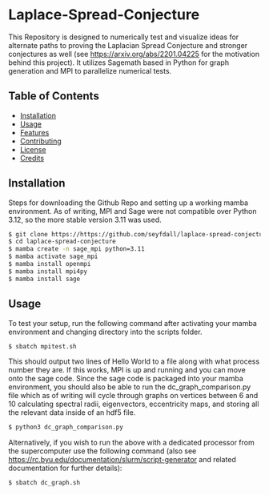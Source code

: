 # Laplace-Spread-Conjecture
This Repository is designed to numerically test and visualize ideas for alternate paths to proving the Laplacian Spread Conjecture and stronger conjectures as well 
(see https://arxiv.org/abs/2201.04225 for the motivation behind this project).  It utilizes Sagemath based in Python for graph generation and MPI to parallelize numerical tests.

## Table of Contents
- [Installation](#installation)
- [Usage](#usage)
- [Features](#features)
- [Contributing](#contributing)
- [License](#license)
- [Credits](#credits)

## Installation
Steps for downloading the Github Repo and setting up a working mamba environment.  As of writing, MPI and Sage were not compatible over Python 3.12, so the more stable version
3.11 was used.

```bash
$ git clone https://https://github.com/seyfdall/laplace-spread-conjecture.git
$ cd laplace-spread-conjecture
$ mamba create -n sage_mpi python=3.11
$ mamba activate sage_mpi
$ mamba install openmpi
$ mamba install mpi4py
$ mamba install sage
```

## Usage
To test your setup, run the following command after activating your mamba environment and changing directory into the scripts folder.

```bash
$ sbatch mpitest.sh
```

This should output two lines of Hello World to a file along with what process number they are.  If this works, MPI is up and running and you can move onto the sage code.
Since the sage code is packaged into your mamba environment, you should also be able to run the dc_graph_comparison.py file which as of writing will cycle through graphs on vertices between 6 and 10 calculating spectral radii, eigenvectors, eccentricity maps, and storing all the relevant data inside of an hdf5 file.

```bash
$ python3 dc_graph_comparison.py
```

Alternatively, if you wish to run the above with a dedicated processor from the supercomputer use the following command (also see https://rc.byu.edu/documentation/slurm/script-generator and related documentation for further details):

```bash
$ sbatch dc_graph.sh
```